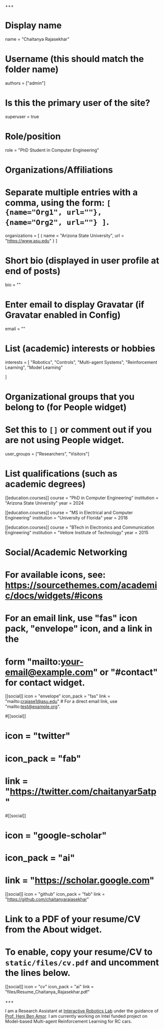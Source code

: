 +++
# Display name
name = "Chaitanya Rajasekhar"

# Username (this should match the folder name)
authors = ["admin"]

# Is this the primary user of the site?
superuser = true

# Role/position
role = "PhD Student in Computer Engineering"

# Organizations/Affiliations
#   Separate multiple entries with a comma, using the form: `[ {name="Org1", url=""}, {name="Org2", url=""} ]`.
organizations = [ { name = "Arizona State University", url = "https://www.asu.edu" } ]

# Short bio (displayed in user profile at end of posts)
bio = ""

# Enter email to display Gravatar (if Gravatar enabled in Config)
email = ""

# List (academic) interests or hobbies
interests = [
  "Robotics",
  "Controls",
  "Multi-agent Systems",
  "Reinforcement Learning",
  "Model Learning"

]

# Organizational groups that you belong to (for People widget)
#   Set this to `[]` or comment out if you are not using People widget.
user_groups = ["Researchers", "Visitors"]

# List qualifications (such as academic degrees)
[[education.courses]]
  course = "PhD in Computer Engineering"
  institution = "Arizona State University"
  year = 2024

[[education.courses]]
  course = "MS in Electrical and Computer Engineering"
  institution = "University of Florida"
  year = 2018

[[education.courses]]
  course = "BTech in Electronics and Communication Engineering"
  institution = "Vellore Institute of Technology"
  year = 2015

# Social/Academic Networking
# For available icons, see: https://sourcethemes.com/academic/docs/widgets/#icons
#   For an email link, use "fas" icon pack, "envelope" icon, and a link in the
#   form "mailto:your-email@example.com" or "#contact" for contact widget.

[[social]]
  icon = "envelope"
  icon_pack = "fas"
  link = "mailto:crajase1@asu.edu"  # For a direct email link, use "mailto:test@example.org".

#[[social]]
#  icon = "twitter"
#  icon_pack = "fab"
#  link = "https://twitter.com/chaitanyar5atp"

#[[social]]
#  icon = "google-scholar"
#  icon_pack = "ai"
#  link = "https://scholar.google.com"

[[social]]
  icon = "github"
  icon_pack = "fab"
  link = "https://github.com/chaitanyarajasekhar"

# Link to a PDF of your resume/CV from the About widget.
# To enable, copy your resume/CV to `static/files/cv.pdf` and uncomment the lines below.
[[social]]
  icon = "cv"
  icon_pack = "ai"
  link = "files/Resume_Chaitanya_Rajasekhar.pdf"

+++

I am a Research Assistant at [Interactive Robotics Lab](https://interactive-robotics.engineering.asu.edu/) under the guidance of [Prof. Heni Ben Amor](http://henibenamor.weebly.com/). I am currently working on Intel funded project on Model-based Multi-agent Reinforcement Learning for RC cars.
